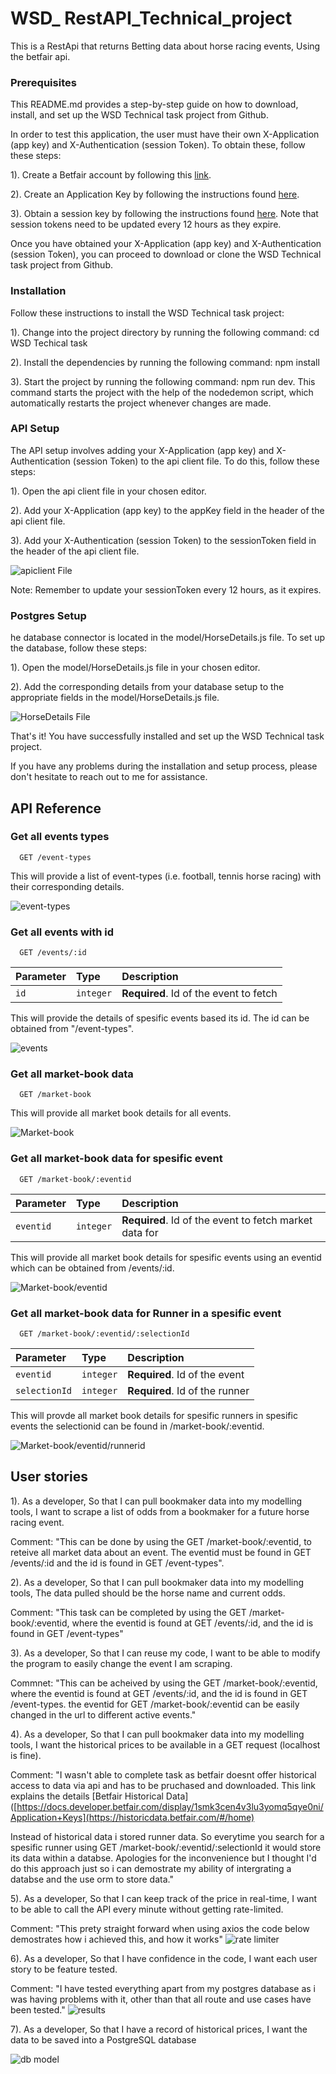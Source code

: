 
# WSD_ RestAPI_Technical_project

This is a RestApi that returns Betting data about horse racing events, Using the betfair api.



### Prerequisites
This README.md provides a step-by-step guide on how to download, install, and set up the WSD Technical task project from Github.

In order to test this application, the user must have their own X-Application (app key) and X-Authentication (session Token). To obtain these, follow these steps:

1). Create a Betfair account by following this [link](https://register.betfair.com/account/registration).

2). Create an Application Key by following the instructions found [here](https://docs.developer.betfair.com/display/1smk3cen4v3lu3yomq5qye0ni/Application+Keys).

3). Obtain a session key by following the instructions found [here](https://developer.betfair.com/exchange-api/accounts-api-demo/). Note that session tokens need to be updated every 12 hours as they expire.

Once you have obtained your X-Application (app key) and X-Authentication (session Token), you can proceed to download or clone the WSD Technical task project from Github.

### Installation

Follow these instructions to install the WSD Technical task project:


1). Change into the project directory by running the following command: cd WSD Techical task

2). Install the dependencies by running the following command: npm install

3). Start the project by running the following command: npm run dev. This command starts the project with the help of the nodedemon script, which automatically restarts the project whenever changes are made.

### API Setup

The API setup involves adding your X-Application (app key) and X-Authentication (session Token) to the api client file. To do this, follow these steps:

1). Open the api client file in your chosen editor.

2). Add your X-Application (app key) to the appKey field in the header of the api client file.

3). Add your X-Authentication (session Token) to the sessionToken field in the header of the api client file.


![apiclient File](https://github.com/JosephBatchelor/WSD_Technical_Test/blob/main/RDME_Images/apiclient.png)

Note: Remember to update your sessionToken every 12 hours, as it expires.



### Postgres Setup

he database connector is located in the model/HorseDetails.js file. To set up the database, follow these steps:

1). Open the model/HorseDetails.js file in your chosen editor.

2). Add the corresponding details from your database setup to the appropriate fields in the model/HorseDetails.js file.

![HorseDetails File](https://github.com/JosephBatchelor/WSD_Technical_Test/blob/main/RDME_Images/db%20setup.png)

That's it! You have successfully installed and set up the WSD Technical task project.

If you have any problems during the installation and setup process, please don't hesitate to reach out to me for assistance.
## API Reference


### Get all events types

```http
  GET /event-types
```
This will provide a list of event-types (i.e. football, tennis horse racing) with their corresponding details.

![event-types](https://github.com/JosephBatchelor/WSD_Technical_Test/blob/main/RDME_Images/event-types.png)



### Get all events with id

```http
  GET /events/:id
```

| Parameter | Type     | Description                       |
| :-------- | :------- | :-------------------------------- |
| `id`      | `integer` | **Required**. Id of the event to fetch |

This will provide the details of spesific events based its id. The id can be obtained from "/event-types".

![events](https://github.com/JosephBatchelor/WSD_Technical_Test/blob/main/RDME_Images/events.png)

### Get all market-book data

```http
  GET /market-book
```
This will provide all market book details for all events.

![Market-book](https://github.com/JosephBatchelor/WSD_Technical_Test/blob/main/RDME_Images/market-book.png)




### Get all market-book data for spesific event

```http
  GET /market-book/:eventid
```

| Parameter | Type     | Description                       |
| :-------- | :------- | :-------------------------------- |
| `eventid`      | `integer` | **Required**. Id of the event to fetch market data for |

This will provide all market book details for spesific events using an eventid which can be obtained from /events/:id.

![Market-book/eventid](https://github.com/JosephBatchelor/WSD_Technical_Test/blob/main/RDME_Images/market-book_event.png)



### Get all market-book data for Runner in a spesific event

```http
  GET /market-book/:eventid/:selectionId
```

| Parameter | Type     | Description                       |
| :-------- | :------- | :-------------------------------- |
| `eventid`      | `integer` | **Required**. Id of the event  |
| `selectionId`      | `integer` | **Required**. Id of the runner   |


This will provde all market book details for spesific runners in spesific events the selectionid can be found in /market-book/:eventid. 

![Market-book/eventid/runnerid](https://github.com/JosephBatchelor/WSD_Technical_Test/blob/main/RDME_Images/market-book_event_runner.png)








## User stories 

1).
As a developer, 
So that I can pull bookmaker data into my modelling tools, 
I want to scrape a list of odds from a bookmaker for a future horse racing event.

Comment: "This can be done by using the  GET /market-book/:eventid, to reteive all market data about an event. The eventid must be found in GET /events/:id and the id is found in GET /event-types".



2).
As a developer, 
So that I can pull bookmaker data into my modelling tools, 
The data pulled should be the horse name and current odds. 

Comment: "This task can be completed by using the GET /market-book/:eventid, where the eventid is found at GET /events/:id, and the id is found in GET /event-types"



3).
As a developer, 
So that I can reuse my code, 
I want to be able to modify the program to easily change the event I am scraping. 

Commnet: "This can be acheived by using the  GET /market-book/:eventid, where the eventid is found at GET /events/:id, and the id is found in GET /event-types. the eventid for GET /market-book/:eventid can be easily changed in the url to different active events."



4).
As a developer, 
So that I can pull bookmaker data into my modelling tools, 
I want the historical prices to be available in a GET request (localhost is fine).

Comment: "I wasn't able to complete task as betfair doesnt offer historical access to data via api and has to be pruchased and downloaded. This link explains the details [Betfair Historical Data]([https://docs.developer.betfair.com/display/1smk3cen4v3lu3yomq5qye0ni/Application+Keys](https://historicdata.betfair.com/#/home)


Instead of historical data i stored runner data. So everytime you search for a spesific runner using GET /market-book/:eventid/:selectionId it would store its data within a databse. Apologies for the inconvenience but I thought I'd do this approach just so i can demostrate my ability of intergrating a databse and the use orm to store data."



5).
As a developer, 
So that I can keep track of the price in real-time, 
I want to be able to call the API every minute without getting rate-limited. 

Comment: "This prety straight forward when using axios the code below demostrates how i achieved this, and how it works"
![rate limiter]([https://github.com/JosephBatchelor/WSD_Technical_Test/blob/main/RDME_Images/tests%20results.png](https://github.com/JosephBatchelor/WSD_Technical_Test/blob/main/RDME_Images/rate%20limit.png))


6).
As a developer, 
So that I have confidence in the code, 
I want each user story to be feature tested.

Comment: "I have tested everything apart from my postgres database as i was having problems with it, other than that all route and use cases have been tested."
![results](https://github.com/JosephBatchelor/WSD_Technical_Test/blob/main/RDME_Images/tests%20results.png)

7).
As a developer, 
So that I have a record of historical prices, 
I want the data to be saved into a PostgreSQL database 

![db model]([https://github.com/JosephBatchelor/WSD_Technical_Test/blob/main/RDME_Images/tests%20results.png](https://github.com/JosephBatchelor/WSD_Technical_Test/blob/main/RDME_Images/db%20model.png))

